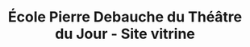 ---
title: 'École Pierre Debauche du Théâtre du Jour - Site vitrine'
tags: []
categories: realisations
hero: /images/realisations/theatre-du-jour/icon.png
---
